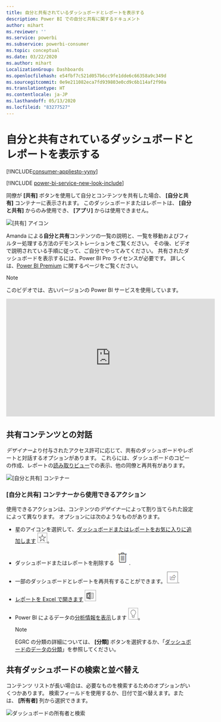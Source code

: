 ```yaml
---
title: 自分と共有されているダッシュボードとレポートを表示する
description: Power BI での自分と共有に関するドキュメント
author: mihart
ms.reviewer: ''
ms.service: powerbi
ms.subservice: powerbi-consumer
ms.topic: conceptual
ms.date: 03/22/2020
ms.author: mihart
LocalizationGroup: Dashboards
ms.openlocfilehash: e54fbf7c521d057b6cc9fe1dde6c66358a9c349d
ms.sourcegitcommit: 0e9e211082eca7fd939803e0cd9c6b114af2f90a
ms.translationtype: HT
ms.contentlocale: ja-JP
ms.lasthandoff: 05/13/2020
ms.locfileid: "83277527"
---
```

# <a name="display-the-dashboards-and-reports-that-have-been-shared-with-me"></a>自分と共有されているダッシュボードとレポートを表示する

[!INCLUDE[consumer-appliesto-yyny](../includes/consumer-appliesto-yyny.md)]

[!INCLUDE [power-bi-service-new-look-include](../includes/power-bi-service-new-look-include.md)]

同僚が **[共有]** ボタンを使用して自分とコンテンツを共有した場合、 **[自分と共有]** コンテナーに表示されます。 このダッシュボードまたはレポートは、 **[自分と共有]** からのみ使用でき、 **[アプリ]** からは使用できません。

![[共有] アイコン](./media/end-user-shared-with-me/power-bi-share-dashboard.png)

Amanda による**自分と共有**コンテンツの一覧の説明と、一覧を移動およびフィルター処理する方法のデモンストレーションをご覧ください。 その後、ビデオで説明されている手順に従って、ご自分でやってみてください。 共有されたダッシュボードを表示するには、Power BI Pro ライセンスが必要です。 詳しくは、[Power BI Premium](../admin/service-premium-what-is.md) に関するページをご覧ください。
    

> [!NOTE]
> このビデオでは、古いバージョンの Power BI サービスを使用しています。
    

<iframe width="560" height="315" src="https://www.youtube.com/embed/G26dr2PsEpk" frameborder="0" allowfullscreen></iframe>

## <a name="interact-with-shared-content"></a>共有コンテンツとの対話

*デザイナー*より付与されたアクセス許可に応じて、共有のダッシュボードやレポートと対話するオプションがあります。 これらには、ダッシュボードのコピーの作成、レポートの[読み取りビュー](end-user-reading-view.md)での表示、他の同僚と再共有があります。

![[自分と共有] コンテナー](./media/end-user-shared-with-me/power-bi-shared.png)

### <a name="actions-available-from-the-shared-with-me-container"></a>**[自分と共有]** コンテナーから使用できるアクション
使用できるアクションは、コンテンツの*デザイナー*によって割り当てられた設定によって異なります。 オプションには次のようなものがあります。
* 星のアイコンを選択して、[ダッシュボードまたはレポートをお気に入りに追加します](end-user-favorite.md) ![星のアイコン](./media/end-user-shared-with-me/power-bi-star-icon.png)。
* ダッシュボードまたはレポートを削除する  ![ごみ箱アイコン](./media/end-user-shared-with-me/power-bi-delete-icon.png).
* 一部のダッシュボードとレポートを再共有することができます。  ![共有アイコン](./media/end-user-shared-with-me/power-bi-share-icon-new.png).
* [レポートを Excel で開きます](end-user-export.md) ![Excel にエクスポート アイコン](./media/end-user-shared-with-me/power-bi-excel.png) 
* Power BI によるデータの[分析情報を表示](end-user-insights.md)します ![分析情報アイコン](./media/end-user-shared-with-me/power-bi-insights.png)。
  
  > [!NOTE]
  > EGRC の分類の詳細については、 **[分類]** ボタンを選択するか、「[ダッシュボードのデータの分類](../create-reports/service-data-classification.md)」を参照してください。
  > 


## <a name="search-and-sort-shared-dashboards"></a>共有ダッシュボードの検索と並べ替え
コンテンツ リストが長い場合は、必要なものを検索するためのオプションがいくつかあります。 検索フィールドを使用するか、日付で並べ替えます。または、 **[所有者]** 列から選択できます。    

![ダッシュボードの所有者と検索](./media/end-user-shared-with-me/power-bi-sort.png)
